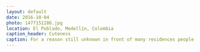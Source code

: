 ```yaml
---
layout: default
date: 2016-10-04
photo: 1477151286.jpg
location: El Poblado, Medellín, Colombia
caption_header: Cuteness
caption: For a reason still unknown in front of many residences people built such small and cute things, most likely for the kids living around.
---
```


